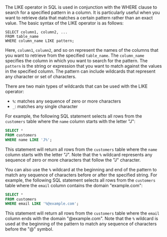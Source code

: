 The LIKE operator in SQL is used in conjunction with the WHERE clause to search for a specified pattern in a column. It is particularly useful when you want to retrieve data that matches a certain pattern rather than an exact value. The basic syntax of the LIKE operator is as follows:

```
SELECT column1, column2, ...
FROM table_name
WHERE column_name LIKE pattern;
```

Here, `column1`, `column2`, and so on represent the names of the columns that you want to retrieve from the specified `table_name`. The `column_name` specifies the column in which you want to search for the pattern. The `pattern` is the string or expression that you want to match against the values in the specified column. The pattern can include wildcards that represent any character or set of characters.

There are two main types of wildcards that can be used with the LIKE operator:

-   `%`: matches any sequence of zero or more characters
-   `_`: matches any single character

For example, the following SQL statement selects all rows from the `customers` table where the `name` column starts with the letter "J":

```sql
SELECT *
FROM customers
WHERE name LIKE 'J%';
```

This statement will return all rows from the `customers` table where the `name` column starts with the letter "J". Note that the `%` wildcard represents any sequence of zero or more characters that follow the "J" character.

You can also use the `%` wildcard at the beginning and end of the pattern to match any sequence of characters before or after the specified string. For example, the following SQL statement selects all rows from the `customers` table where the `email` column contains the domain "example.com":

```sql
SELECT *
FROM customers
WHERE email LIKE '%@example.com';
```

This statement will return all rows from the `customers` table where the `email` column ends with the domain "@example.com". Note that the `%` wildcard is used at the beginning of the pattern to match any sequence of characters before the "@" symbol.